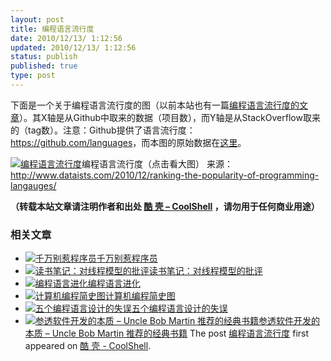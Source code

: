 ```yaml
---
layout: post
title: 编程语言流行度
date: 2010/12/13/ 1:12:56
updated: 2010/12/13/ 1:12:56
status: publish
published: true
type: post
---
```


下面是一个关于编程语言流行度的图（以前本站也有一篇[编程语言流行度的文章](https://coolshell.cn/articles/706.html)）。其X轴是从Github中取来的数据（项目数），而Y轴是从StackOverflow取来的（tag数）。注意：Github提供了语言流行度：<https://github.com/languages>，而本图的原始数据在[这里](http://www.dataists.com/wp-content/uploads/2010/12/language_ranks1.csv)。


[![](https://coolshell.cn/wp-content/uploads/2010/12/rank_scatter1-1024x768.png "编程语言流行度")](https://coolshell.cn/wp-content/uploads/2010/12/rank_scatter1.png)编程语言流行度（点击看大图）
来源：<http://www.dataists.com/2010/12/ranking-the-popularity-of-programming-langauges/>



**（转载本站文章请注明作者和出处 [酷 壳 – CoolShell](https://coolshell.cn/) ，请勿用于任何商业用途）**



### 相关文章

* [![千万别惹程序员 ](https://coolshell.cn/wp-content/uploads/2012/02/programming-language-150x150.jpg)](https://coolshell.cn/articles/6639.html)[千万别惹程序员](https://coolshell.cn/articles/6639.html)
* [![读书笔记：对线程模型的批评](https://coolshell.cn/wp-content/plugins/wordpress-23-related-posts-plugin/static/thumbs/14.jpg)](https://coolshell.cn/articles/4626.html)[读书笔记：对线程模型的批评](https://coolshell.cn/articles/4626.html)
* [![编程语言进化](https://coolshell.cn/wp-content/uploads/2010/10/language-evolution-150x150.jpg)](https://coolshell.cn/articles/3100.html)[编程语言进化](https://coolshell.cn/articles/3100.html)
* [![计算机编程简史图](https://coolshell.cn/wp-content/uploads/2010/07/aboutprogramming04.eng_-150x150.jpg)](https://coolshell.cn/articles/2724.html)[计算机编程简史图](https://coolshell.cn/articles/2724.html)
* [![五个编程语言设计的失误](https://coolshell.cn/wp-content/plugins/wordpress-23-related-posts-plugin/static/thumbs/22.jpg)](https://coolshell.cn/articles/2598.html)[五个编程语言设计的失误](https://coolshell.cn/articles/2598.html)
* [![参透软件开发的本质 – Uncle Bob Martin 推荐的经典书籍](https://coolshell.cn/wp-content/plugins/wordpress-23-related-posts-plugin/static/thumbs/1.jpg)](https://coolshell.cn/articles/2539.html)[参透软件开发的本质 – Uncle Bob Martin 推荐的经典书籍](https://coolshell.cn/articles/2539.html)
The post [编程语言流行度](https://coolshell.cn/articles/3385.html) first appeared on [酷 壳 - CoolShell](https://coolshell.cn).